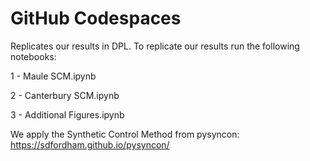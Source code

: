 # GitHub Codespaces

Replicates our results in DPL. To replicate our results run the following notebooks:

1 - Maule SCM.ipynb

2 - Canterbury SCM.ipynb

3 - Additional Figures.ipynb

We apply the Synthetic Control Method from pysyncon: https://sdfordham.github.io/pysyncon/

